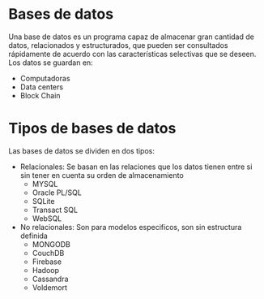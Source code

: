 # Bases de datos

Una base de datos es un programa capaz de almacenar gran cantidad de datos, relacionados y estructurados, que pueden ser consultados rápidamente de acuerdo con las características selectivas que se deseen.
Los datos se guardan en:
  * Computadoras
  * Data centers
  * Block Chain

# Tipos de bases de datos

Las bases de datos se dividen en dos tipos:
  * Relacionales: Se basan en las relaciones que los datos tienen entre si sin tener en cuenta su orden de almacenamiento
    * MYSQL
    * Oracle PL/SQL
    * SQLite
    * Transact SQL
    * WebSQL
  * No relacionales: Son para modelos especificos, son sin estructura definida
    * MONGODB
    * CouchDB
    * Firebase
    * Hadoop
    * Cassandra
    * Voldemort

